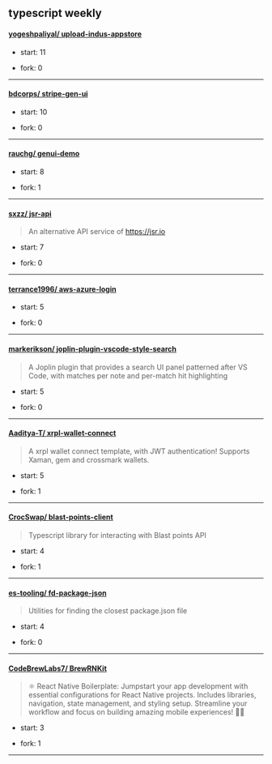 ## typescript weekly

#### [yogeshpaliyal/ upload-indus-appstore](https://github.com/yogeshpaliyal/upload-indus-appstore)
>  
+ start: 11
+ fork: 0
---
#### [bdcorps/ stripe-gen-ui](https://github.com/bdcorps/stripe-gen-ui)
>  
+ start: 10
+ fork: 0
---
#### [rauchg/ genui-demo](https://github.com/rauchg/genui-demo)
>  
+ start: 8
+ fork: 1
---
#### [sxzz/ jsr-api](https://github.com/sxzz/jsr-api)
>  An alternative API service of https://jsr.io
+ start: 7
+ fork: 0
---
#### [terrance1996/ aws-azure-login](https://github.com/terrance1996/aws-azure-login)
>  
+ start: 5
+ fork: 0
---
#### [markerikson/ joplin-plugin-vscode-style-search](https://github.com/markerikson/joplin-plugin-vscode-style-search)
>  A Joplin plugin that provides a search UI panel patterned after VS Code, with matches per note and per-match hit highlighting
+ start: 5
+ fork: 0
---
#### [Aaditya-T/ xrpl-wallet-connect](https://github.com/Aaditya-T/xrpl-wallet-connect)
>  A xrpl wallet connect template, with JWT authentication! Supports Xaman, gem and crossmark wallets.
+ start: 5
+ fork: 1
---
#### [CrocSwap/ blast-points-client](https://github.com/CrocSwap/blast-points-client)
>  Typescript library for interacting with Blast points API
+ start: 4
+ fork: 1
---
#### [es-tooling/ fd-package-json](https://github.com/es-tooling/fd-package-json)
>  Utilities for finding the closest package.json file
+ start: 4
+ fork: 0
---
#### [CodeBrewLabs7/ BrewRNKit](https://github.com/CodeBrewLabs7/BrewRNKit)
>  ⚛️ React Native Boilerplate: Jumpstart your app development with essential configurations for React Native projects. Includes libraries, navigation, state management, and styling setup. Streamline your workflow and focus on building amazing mobile experiences! 📱✨
+ start: 3
+ fork: 1
---